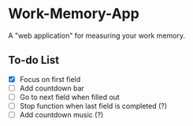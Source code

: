 # Work-Memory-App
A "web application" for measuring your work memory.

## To-do List
- [x] Focus on first field
- [ ] Add countdown bar
- [ ] Go to next field when filled out
- [ ] Stop function when last field is completed (?)
- [ ] Add countdown music (?)